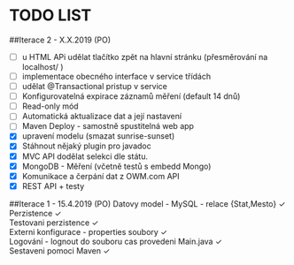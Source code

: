 ﻿# TODO LIST

##Iterace 2 - X.X.2019 (PO)
- [ ] u HTML APi udělat tlačítko zpět na hlavní stránku (přesměrování na localhost/ )
- [ ] implementace obecného interface v service třídách
- [ ] udělat @Transactional pristup v service
- [ ] Konfigurovatelná expirace záznamů měření (default 14 dnů) <br />
- [ ] Read-only mód  <br />
- [ ] Automatická aktualizace dat a její nastavení  <br />
- [ ] Maven Deploy - samostně spustitelná web app  <br />
- [x] upravení modelu (smazat sunrise-sunset)   <br />
- [x] Stáhnout nějaký plugin pro javadoc <br />
- [x] MVC API dodělat selekci dle státu.<br />
- [x] MongoDB - Měření  (včetně testů s embedd Mongo)<br />
- [x] Komunikace a čerpání dat z OWM.com API<br />
- [x] REST API + testy<br />

##Iterace 1 - 15.4.2019 (PO)
Datovy model - MySQL - relace {Stat,Mesto} ✓<br />
Perzistence ✓<br />
Testovani perzistence ✓<br />
Externi konfigurace - properties soubory ✓<br />
Logování - lognout do souboru cas provedeni Main.java ✓<br />
Sestaveni pomoci Maven ✓<br /> 
